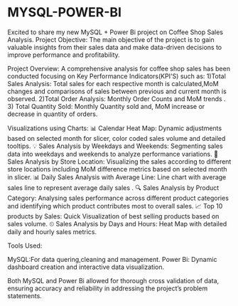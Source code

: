 # MYSQL-POWER-BI
Excited to share my new MySQL + Power Bi project on Coffee Shop Sales Analysis.
Project Objective:
The main objective of the project is to gain valuable insights from their sales data and make data-driven decisions to improve performance and profitability.

Project Overview: A comprehensive analysis for coffee shop sales has been conducted focusing on Key Performance Indicators(KPI'S) such as:
 1)Total Sales Analysis: Total sales for each respective month is calculated,MoM changes and comparisons of sales between previous and current month is observed.
 2)Total Order Analysis: Monthly Order Counts and MoM trends .
3) Total Quantity Sold: Monthly Quantity sold and, MoM increase or decrease in quantity of orders.

Visualizations using Charts:
📊 Calendar Heat Map: Dynamic adjustments based on selected month for slicer, color coded sales volume and detailed tooltips.
💡 Sales Analysis by Weekdays and Weekends: Segmenting sales data into weekdays and weekends to analyze performance variations.
🏬 Sales Analysis by Store Location: Visualizing the sales according to different store locations including MoM difference metrics based on selected month in slicer.
📊 Daily Sales Analysis with Average Line: Line chart with average sales line to represent average daily sales .
🔍 Sales Analysis by Product Category: Analysing sales performance across different product categories and identifying which product contributes most to overall sales.
📈 Top 10 products by Sales: Quick Visualization of best selling products based on sales volume.
⏲ Sales Analysis by Days and Hours: Heat Map with detailed daily and hourly sales metrics.

Tools Used:

MySQL:For data quering,cleaning and management.
Power Bi: Dynamic dashboard creation and interactive data visualization.

Both MySQL and Power Bi allowed for thorough cross validation of data, ensuring accuracy and reliability in addressing the project’s problem statements.
